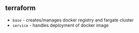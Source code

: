 terraform
--------

* `base` - creates/manages docker registry and fargate cluster
* `service` - handles deployment of docker image
